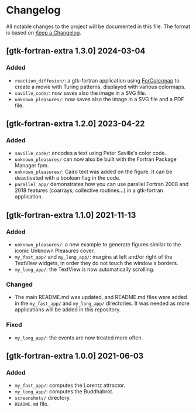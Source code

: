 # Changelog
All notable changes to the project will be documented in this file.
The format is based on [Keep a Changelog](https://keepachangelog.com/en/1.0.0/).

## [gtk-fortran-extra 1.3.0] 2024-03-04

### Added
- `reaction_diffusion/`: a gtk-fortran application using [ForColormap](https://github.com/vmagnin/forcolormap) to create a movie with Turing patterns, displayed with various colormaps.
- `saville_code/`: now saves also the image in a SVG file.
- `unknown_pleasures/`: now saves also the image in a SVG file and a PDF file.

## [gtk-fortran-extra 1.2.0] 2023-04-22

### Added
- `saville_code/`: encodes a text using Peter Saville's color code.
- `unknown_pleasures/` can now also be built with the Fortran Package Manager fpm.
- `unknown_pleasures/`: Cairo text was added on the figure. It can be deactivated with a boolean flag in the code.
- `parallel_app/` demonstrates how you can use parallel Fortran 2008 and 2018 features (coarrays, collective routines...) in a gtk-fortran application.

## [gtk-fortran-extra 1.1.0] 2021-11-13

### Added
- `unknown_pleasures/`: a new example to generate figures similar to the iconic Unknown Pleasures cover.
- `my_fast_app/` and `my_long_app/`: margins at left and/or right of the TextView widgets, in order they do not touch the window's borders.
- `my_long_app/`: the TextView is now automatically scrolling.

### Changed
- The main README.md was updated, and README.md files were added in the `my_fast_app/` and `my_long_app/` directories. It was needed as more applications will be added in this repository.

### Fixed
- `my_long_app/`: the events are now treated more often.

## [gtk-fortran-extra 1.0.0] 2021-06-03

### Added
- `my_fast_app/`: computes the Lorentz attractor.
- `my_long_app/`: computes the Buddhabrot.
- `screenshots/` directory.
- `README.md` file.
